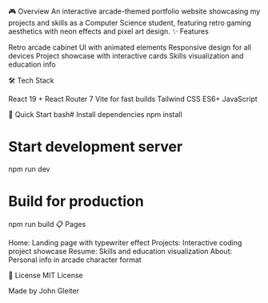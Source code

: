 🎮 Overview
An interactive arcade-themed portfolio website showcasing my projects and skills as a Computer Science student, featuring retro gaming aesthetics with neon effects and pixel art design.
✨ Features

Retro arcade cabinet UI with animated elements
Responsive design for all devices
Project showcase with interactive cards
Skills visualization and education info

🛠️ Tech Stack

React 19 + React Router 7
Vite for fast builds
Tailwind CSS
ES6+ JavaScript

🚀 Quick Start
bash# Install dependencies
npm install

# Start development server
npm run dev

# Build for production
npm run build
📋 Pages

Home: Landing page with typewriter effect
Projects: Interactive coding project showcase
Resume: Skills and education visualization
About: Personal info in arcade character format

📄 License
MIT License

Made by John Gleiter
